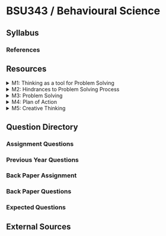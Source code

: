 # BSU343 / Behavioural Science

## Syllabus

### References

## Resources

<details>

<summary>M1: Thinking as a tool for Problem Solving</summary>



</details>

<details>

<summary>M2: Hindrances to Problem Solving Process</summary>



</details>

<details>

<summary>M3: Problem Solving</summary>



</details>

<details>

<summary>M4: Plan of Action</summary>



</details>

<details>

<summary>M5: Creative Thinking</summary>



</details>

## Question Directory

### Assignment Questions

### Previous Year Questions

### Back Paper Assignment

### Back Paper Questions

### Expected Questions

## External Sources
